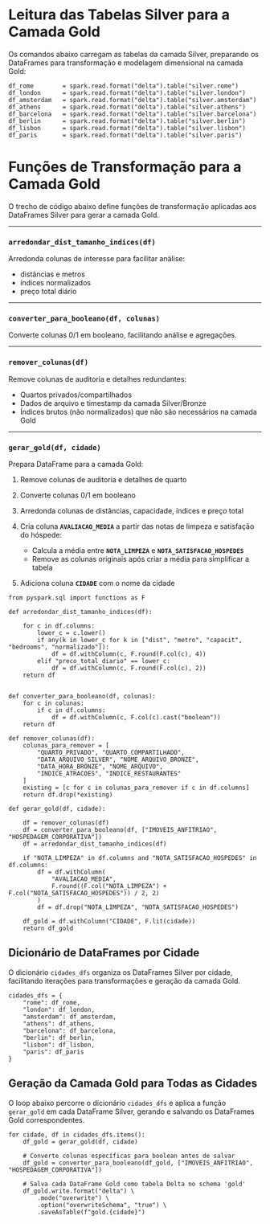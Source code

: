 # Leitura das Tabelas Silver para a Camada Gold

Os comandos abaixo carregam as tabelas da camada Silver, preparando os DataFrames para transformação e modelagem dimensional na camada Gold:

```
df_rome        = spark.read.format("delta").table("silver.rome")
df_london      = spark.read.format("delta").table("silver.london")
df_amsterdam   = spark.read.format("delta").table("silver.amsterdam")
df_athens      = spark.read.format("delta").table("silver.athens")
df_barcelona   = spark.read.format("delta").table("silver.barcelona")
df_berlin      = spark.read.format("delta").table("silver.berlin")
df_lisbon      = spark.read.format("delta").table("silver.lisbon")
df_paris       = spark.read.format("delta").table("silver.paris")
```

# Funções de Transformação para a Camada Gold

O trecho de código abaixo define funções de transformação aplicadas aos DataFrames Silver para gerar a camada Gold.

---

### **`arredondar_dist_tamanho_indices(df)`**
Arredonda colunas de interesse para facilitar análise:
- distâncias e metros
- índices normalizados
- preço total diário

---

### **`converter_para_booleano(df, colunas)`**
Converte colunas 0/1 em booleano, facilitando análise e agregações.

---

### **`remover_colunas(df)`**
Remove colunas de auditoria e detalhes redundantes:
- Quartos privados/compartilhados
- Dados de arquivo e timestamp da camada Silver/Bronze
- Índices brutos (não normalizados) que não são necessários na camada Gold

---

### **`gerar_gold(df, cidade)`**
Prepara DataFrame para a camada Gold:

1. Remove colunas de auditoria e detalhes de quarto

2. Converte colunas 0/1 em booleano

3. Arredonda colunas de distâncias, capacidade, índices e preço total

4. Cria coluna **`AVALIACAO_MEDIA`** a partir das notas de limpeza e satisfação do hóspede:
   - Calcula a média entre **`NOTA_LIMPEZA`** e **`NOTA_SATISFACAO_HOSPEDES`**
   - Remove as colunas originais após criar a média para simplificar a tabela

5. Adiciona coluna **`CIDADE`** com o nome da cidade

    


```
from pyspark.sql import functions as F

def arredondar_dist_tamanho_indices(df):
   
    for c in df.columns:
        lower_c = c.lower()
        if any(k in lower_c for k in ["dist", "metro", "capacit", "bedrooms", "normalizado"]):
            df = df.withColumn(c, F.round(F.col(c), 4))
        elif "preco_total_diario" == lower_c:
            df = df.withColumn(c, F.round(F.col(c), 2))
    return df


def converter_para_booleano(df, colunas):
    for c in colunas:
        if c in df.columns:
            df = df.withColumn(c, F.col(c).cast("boolean"))
    return df

def remover_colunas(df):
    colunas_para_remover = [
        "QUARTO_PRIVADO", "QUARTO_COMPARTILHADO",
        "DATA_ARQUIVO_SILVER", "NOME_ARQUIVO_BRONZE",
        "DATA_HORA_BRONZE", "NOME_ARQUIVO",
        "INDICE_ATRACOES", "INDICE_RESTAURANTES"
    ]
    existing = [c for c in colunas_para_remover if c in df.columns]
    return df.drop(*existing)

def gerar_gold(df, cidade):
    
    df = remover_colunas(df)
    df = converter_para_booleano(df, ["IMOVEIS_ANFITRIAO", "HOSPEDAGEM_CORPORATIVA"])
    df = arredondar_dist_tamanho_indices(df)

    if "NOTA_LIMPEZA" in df.columns and "NOTA_SATISFACAO_HOSPEDES" in df.columns:
        df = df.withColumn(
            "AVALIACAO_MEDIA",
            F.round((F.col("NOTA_LIMPEZA") + F.col("NOTA_SATISFACAO_HOSPEDES")) / 2, 2)
        )
        df = df.drop("NOTA_LIMPEZA", "NOTA_SATISFACAO_HOSPEDES")

    df_gold = df.withColumn("CIDADE", F.lit(cidade))
    return df_gold
```

## Dicionário de DataFrames por Cidade

O dicionário `cidades_dfs` organiza os DataFrames Silver por cidade, facilitando iterações para transformações e geração da camada Gold.

```
cidades_dfs = {
    "rome": df_rome,
    "london": df_london,
    "amsterdam": df_amsterdam,
    "athens": df_athens,
    "barcelona": df_barcelona,
    "berlin": df_berlin,
    "lisbon": df_lisbon,
    "paris": df_paris
}
```

## Geração da Camada Gold para Todas as Cidades

O loop abaixo percorre o dicionário `cidades_dfs` e aplica a função `gerar_gold` em cada DataFrame Silver, gerando e salvando os DataFrames Gold correspondentes.

```
for cidade, df in cidades_dfs.items():
    df_gold = gerar_gold(df, cidade)
    
    # Converte colunas específicas para boolean antes de salvar
    df_gold = converter_para_booleano(df_gold, ["IMOVEIS_ANFITRIAO", "HOSPEDAGEM_CORPORATIVA"])
    
    # Salva cada DataFrame Gold como tabela Delta no schema 'gold'
    df_gold.write.format("delta") \
        .mode("overwrite") \
        .option("overwriteSchema", "true") \
        .saveAsTable(f"gold.{cidade}")
```


